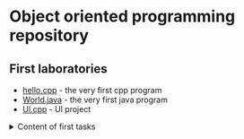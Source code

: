# Object oriented programming repository

## First laboratories
- [hello.cpp](https://bitbucket.org/Konrad884/object_oriented_programming/src/master/HelloCpp/hello.cpp) - the very first cpp program
- [World.java](https://bitbucket.org/Konrad884/object_oriented_programming/src/master/HelloJava/World.java) - the very first java program
- [Ul.cpp](https://bitbucket.org/Konrad884/object_oriented_programming/src/master/HelloCpp/Ul.cpp) - Ul project

<details><summary>Content of first tasks</summary>
<p>

[lab01-1.pdf](https://ekursy.put.poznan.pl/pluginfile.php/252151/mod_assign/introattachment/0/lab01.pdf?forcedownload=1)

</p>
<summary>